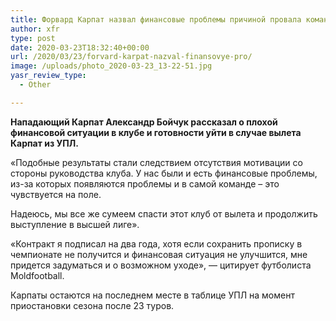 ```yaml
---
title: Форвард Карпат назвал финансовые проблемы причиной провала команды
author: xfr
type: post
date: 2020-03-23T18:32:40+00:00
url: /2020/03/23/forvard-karpat-nazval-finansovye-pro/
image: /uploads/photo_2020-03-23_13-22-51.jpg
yasr_review_type:
  - Other

---
```

**Нападающий Карпат Александр Бойчук рассказал о плохой финансовой ситуации в клубе и готовности уйти в случае вылета Карпат из УПЛ.**

«Подобные результаты стали следствием отсутствия мотивации со стороны руководства клуба. У нас были и есть финансовые проблемы, из-за которых появляются проблемы и в самой команде – это чувствуется на поле.

Надеюсь, мы все же сумеем спасти этот клуб от вылета и продолжить выступление в высшей лиге».

«Контракт я подписал на два года, хотя если сохранить прописку в чемпионате не получится и финансовая ситуация не улучшится, мне придется задуматься и о возможном уходе», &#8212; цитирует футболиста Moldfootball.

Карпаты остаются на последнем месте в таблице УПЛ на момент приостановки сезона после 23 туров.
